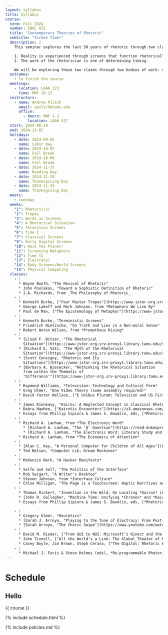 ```yaml
---
layout: syllabus
title: Syllabus
course:
  term: Fall 2024
  number: ENGL 655
  title: "Contemporary Theories of Rhetoric"
  subtitle: "Screen Time!"
  description: |
    This seminar explores the last 50 years of rhetoric through two claims:

    1. Reality is experienced through screens that function rhetorically.
    2. The work of the rhetorician is one of determining timing.

    We will be exploring these two claims through two bodies of work: canonical texts of 20th- and 21st-century rhetorical theory and media theory that shades and informs the rhetorical work. Participants will be expected to read thoroughly but will come away with an understanding of the shift in rhetorical thinking from linguistic to infrastructural during the period. Authors to be discussed include Kenneth Burke, Thomas Rickert, Richard Lanham, Raymond Williams, Jean Baudrillard, Wendy Hui Kyong Chun, and Susan Leigh Star.
  outcomes:
    - To finish the course
  meetings:
    - location: LAAH 123
      time: MWF 10-12
  instructors:
    - name: Andrew Pilsch
      email: apilsch@tamu.edu
      office:
        - hours: MWF 1-2
          location: LAAH 417
  start: 2024-08-19
  end: 2024-12-02
  holidays:
    - date: 2024-09-02
      name: Labor Day
    - date: 2024-10-07
      name: Fall Break
    - date: 2024-10-08
      name: Fall Break
    - date: 2024-11-27
      name: Reading Day
    - date: 2024-11-28
      name: Thanksgiving Day
    - date: 2024-11-29
      name: Thanksgiving Day
  meets:
    - tuesday
  weeks:
    "1": Rhetoric(s)
    "2": Tropes
    "3": Words as Screens
    "4": A Rhetorical Situation
    "5": Television Screens
    "6": Time I
    "7": Classical Screens
    "9": Early Digital Screens
    "10": Hack the Planet!
    "11": Screening Metaphors
    "12": Time II
    "13": Electracy!
    "14": Body Screens/World Screens
    "15": Physical Computing
  classes:
    - |
      * Wayne Booth, "The Revival of Rhetoric"
      * John Poulakos, "Toward a Sophistic Definition of Rhetoric"
      * I.A. Richards, from _The Philosophy of Rhetoric_
    - |
      * Kenneth Burke, ["Four Master Tropes"](https://www-jstor-org.srv-proxy2.library.tamu.edu/stable/4332286)
      * George Lakoff and Mark Johnson, from *Metaphors We Live By*
      * Paul de Man, ["The Epistemology of Metaphor"](https://www-jstor-org.srv-proxy1.library.tamu.edu/stable/1342975)
    - |
      * Kenneth Burke, "Terministic Screens"
      * Friedrich Nietzsche, "On Truth and Lies in a Non-moral Sense"
      * Robert Anton Wilson, from *Prometheus Rising*
    - |
      * [Lloyd F. Bitzer, "The Rhetorical
        Situation"](https://www-jstor-org.srv-proxy1.library.tamu.edu/stable/40236733)
      * [Richard E. Vatz, "The Myth of the Rhetorical
        Situation"](https://www-jstor-org.srv-proxy1.library.tamu.edu/stable/40236848)
      * [Scott Consigny, "Rhetoric and Its
        Situations"](https://www-jstor-org.srv-proxy1.library.tamu.edu/stable/40237197)
      * [Barbara A. Biesecker, "Rethinking the Rhetorical Situation
        from within the Thematic of
        'Différance'"](https://www-jstor-org.srv-proxy1.library.tamu.edu/stable/40237580?seq=2)
    - |
      * Raymond Williams, *Television: Technology and Cultural Form*
      * Greg Ulmer, "One Video Theory (some assembly required)"
      * David Foster Wallace, ["E Unibus Pluram: Television and US Fiction"](https://jsomers.net/DFW_TV.pdf)
    - |
      * James Kinneavy, "Kairos: A Neglected Concept in Classical Rhetoric"
      * Debra Hawhee, ["Kairotic Encounters"](https://s3.amazonaws.com/edu.psu.libraries.scholarsphere-prod/store/757f9eb77af18f71b3a9a282faa38327.pdf?response-content-disposition=inline%3B%20filename%3D%222003_PRI_Kairotic_Encounters.pdf%22%3B%20filename%2A%3DUTF-8%27%272003_PRI_Kairotic_Encounters.pdf&X-Amz-Algorithm=AWS4-HMAC-SHA256&X-Amz-Credential=AKIAUNVJ736SV2C6NUXM%2F20240725%2Fus-east-1%2Fs3%2Faws4_request&X-Amz-Date=20240725T193553Z&X-Amz-Expires=6&X-Amz-SignedHeaders=host&X-Amz-Signature=1b689f5814b4da46d1ae9bff01e068505d10f5eec40fbaaaf1d286a3db399121)
      * Essays from Phillip Sipiora & James S. Baumlin, eds, [*Rhetoric and Kairos: Essays in History, Theory, and Praxis*](https://muse-jhu-edu.srv-proxy2.library.tamu.edu/book/4489)
    - |
      * Richard A. Lanham, from *The Electronic Word*
        * [Richard A. Lanham, "The 'Q' Question"](https://read-dukeupress-edu.srv-proxy1.library.tamu.edu/south-atlantic-quarterly/article/87/4/653/344654/The-Q-Question)
        * [Richard A. Lanham, "The Electronic Word: Literary Study and the Digital Revolution"](https://www.jstor.org/stable/469101)
      * Richard A. Lanham, from *The Economics of Attention*
    - |
      * [Alan C. Kay, "A Personal Computer for Children of All Ages"](https://mprove.de/visionreality/media/kay72.html)
      * Ted Nelson, *Computer Lib; Dream Machines*
    - |
      * McKenzie Wark, *A Hacker Manifesto*
    - |
      * Selfe and Self, "The Politics of the Interface"
      * Rob Swigart, "A Writer's Desktop"
      * Steven Johnson, from *Interface Culture*
      * Chloe Milligan, "The Page is a Touchscreen: Haptic Narrtives and 'Novel' Media"
    - |
      * Thomas Rickert, "Invention in the Wild: On Locating *Kairos* in Space-Time"
      * [John R. Gallagher, "Machine Time: Unifying *Chronos* and *Kairos* in an Era of Ubiquitous Technologies"](https://www-tandfonline-com.srv-proxy1.library.tamu.edu/doi/full/10.1080/07350198.2020.1805573)
      * Essays from Phillip Sipiora & James S. Baumlin, eds, [*Rhetoric and Kairos: Essays in History, Theory, and Praxis*](https://muse-jhu-edu.srv-proxy2.library.tamu.edu/book/4489)

    - |
      * Gregory Ulmer, *Heuretics*
      * [Sarah J. Arroyo, "Playing to the Tune of Electracy: From Post-Process to a Pedagogy Otherwise"](https://www.jstor.org/stable/20866712)
      * [Sarah Arroyo, "The Choric Swipe"](https://www.youtube.com/watch?v=gCjTHU_IzSE)
    - |
      * David M. Rieder, ["From GUI to NUI: Microsoft’s Kinect and the Politics of the (Body as) Interface"](https://www.presenttensejournal.org/volume-3/from-gui-to-nui-microsofts-kinect-and-the-politics-of-the-body-as-interface/)
      * John Tinnell, ["All the World’s a Link: The Global Theater of Mobile World Browsers"](https://enculturation.net/all-the-worlds-a-link)
      * Casey Boyle, Jim Brown, Steph Ceraso, ["The Digital: Rhetoric Behind and Beyond the Screen"](https://static1.squarespace.com/static/53713bf0e4b0297decd1ab8b/t/60a032d091a61c7799ac35a6/1621111504785/boyle_et_al_the_digital.pdf0)
    - |
      * Michael J. Faris & Steve Holmes (eds), *Re-programmable Rhetoric*
---
```


# Schedule

## Hello

{{ course }}

{% include schedule.html %}

{% include policies.md %}
